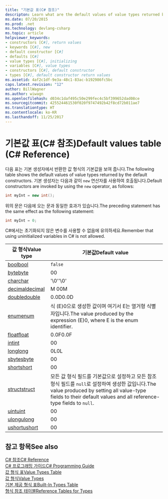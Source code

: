 ```yaml
---
title: "기본값 표(C# 참조)"
descripton: Learn what are the default values of value types returned by the default constructors.
ms.date: 07/20/2015
ms.prod: .net
ms.technology: devlang-csharp
ms.topic: article
helpviewer_keywords:
- constructors [C#], return values
- keywords [C#], new
- default constructor [C#]
- defaults [C#]
- value types [C#], initializing
- variables [C#], value types
- constructors [C#], default constructor
- types [C#], default constructor return values
ms.assetid: 4af2c1df-9e3a-48c1-83ac-b192986fc5bc
caps.latest.revision: "12"
author: BillWagner
ms.author: wiwagn
ms.openlocfilehash: d034c1daf495c50e299fec4c5bf399652dad08ce
ms.sourcegitcommit: 425524461530f020f9747492b42f8cd72b011ae7
ms.translationtype: HT
ms.contentlocale: ko-KR
ms.lasthandoff: 11/25/2017
---
```

# <a name="default-values-table-c-reference"></a><span data-ttu-id="cc26a-102">기본값 표(C# 참조)</span><span class="sxs-lookup"><span data-stu-id="cc26a-102">Default values table (C# Reference)</span></span>
<span data-ttu-id="cc26a-103">다음 표는 기본 생성자에서 반환한 값 형식의 기본값을 보여 줍니다.</span><span class="sxs-lookup"><span data-stu-id="cc26a-103">The following table shows the default values of value types returned by the default constructors.</span></span> <span data-ttu-id="cc26a-104">기본 생성자는 다음과 같이 `new` 연산자를 사용하여 호출됩니다.</span><span class="sxs-lookup"><span data-stu-id="cc26a-104">Default constructors are invoked by using the `new` operator, as follows:</span></span>

```csharp
int myInt = new int();
```

<span data-ttu-id="cc26a-105">위의 문은 다음에 오는 문과 동일한 효과가 있습니다.</span><span class="sxs-lookup"><span data-stu-id="cc26a-105">The preceding statement has the same effect as the following statement:</span></span>

```csharp
int myInt = 0;
```

<span data-ttu-id="cc26a-106">C#에서는 초기화되지 않은 변수를 사용할 수 없음에 유의하세요.</span><span class="sxs-lookup"><span data-stu-id="cc26a-106">Remember that using uninitialized variables in C# is not allowed.</span></span>

|<span data-ttu-id="cc26a-107">값 형식</span><span class="sxs-lookup"><span data-stu-id="cc26a-107">Value type</span></span>|<span data-ttu-id="cc26a-108">기본값</span><span class="sxs-lookup"><span data-stu-id="cc26a-108">Default value</span></span>|
|----------------|-------------------|
|[<span data-ttu-id="cc26a-109">bool</span><span class="sxs-lookup"><span data-stu-id="cc26a-109">bool</span></span>](../../../csharp/language-reference/keywords/bool.md)|`false`|
|[<span data-ttu-id="cc26a-110">byte</span><span class="sxs-lookup"><span data-stu-id="cc26a-110">byte</span></span>](../../../csharp/language-reference/keywords/byte.md)|<span data-ttu-id="cc26a-111">0</span><span class="sxs-lookup"><span data-stu-id="cc26a-111">0</span></span>|
|[<span data-ttu-id="cc26a-112">char</span><span class="sxs-lookup"><span data-stu-id="cc26a-112">char</span></span>](../../../csharp/language-reference/keywords/char.md)|<span data-ttu-id="cc26a-113">'\0'</span><span class="sxs-lookup"><span data-stu-id="cc26a-113">'\0'</span></span>|
|[<span data-ttu-id="cc26a-114">decimal</span><span class="sxs-lookup"><span data-stu-id="cc26a-114">decimal</span></span>](../../../csharp/language-reference/keywords/decimal.md)|<span data-ttu-id="cc26a-115">M 0</span><span class="sxs-lookup"><span data-stu-id="cc26a-115">0M</span></span>|
|[<span data-ttu-id="cc26a-116">double</span><span class="sxs-lookup"><span data-stu-id="cc26a-116">double</span></span>](../../../csharp/language-reference/keywords/double.md)|<span data-ttu-id="cc26a-117">0.0D</span><span class="sxs-lookup"><span data-stu-id="cc26a-117">0.0D</span></span>|
|[<span data-ttu-id="cc26a-118">enum</span><span class="sxs-lookup"><span data-stu-id="cc26a-118">enum</span></span>](../../../csharp/language-reference/keywords/enum.md)|<span data-ttu-id="cc26a-119">식 (E)0으로 생성한 값이며 여기서 E는 열거형 식별자입니다.</span><span class="sxs-lookup"><span data-stu-id="cc26a-119">The value produced by the expression (E)0, where E is the enum identifier.</span></span>|
|[<span data-ttu-id="cc26a-120">float</span><span class="sxs-lookup"><span data-stu-id="cc26a-120">float</span></span>](../../../csharp/language-reference/keywords/float.md)|<span data-ttu-id="cc26a-121">0.0F</span><span class="sxs-lookup"><span data-stu-id="cc26a-121">0.0F</span></span>|
|[<span data-ttu-id="cc26a-122">int</span><span class="sxs-lookup"><span data-stu-id="cc26a-122">int</span></span>](../../../csharp/language-reference/keywords/int.md)|<span data-ttu-id="cc26a-123">0</span><span class="sxs-lookup"><span data-stu-id="cc26a-123">0</span></span>|
|[<span data-ttu-id="cc26a-124">long</span><span class="sxs-lookup"><span data-stu-id="cc26a-124">long</span></span>](../../../csharp/language-reference/keywords/long.md)|<span data-ttu-id="cc26a-125">0L</span><span class="sxs-lookup"><span data-stu-id="cc26a-125">0L</span></span>|
|[<span data-ttu-id="cc26a-126">sbyte</span><span class="sxs-lookup"><span data-stu-id="cc26a-126">sbyte</span></span>](../../../csharp/language-reference/keywords/sbyte.md)|<span data-ttu-id="cc26a-127">0</span><span class="sxs-lookup"><span data-stu-id="cc26a-127">0</span></span>|
|[<span data-ttu-id="cc26a-128">short</span><span class="sxs-lookup"><span data-stu-id="cc26a-128">short</span></span>](../../../csharp/language-reference/keywords/short.md)|<span data-ttu-id="cc26a-129">0</span><span class="sxs-lookup"><span data-stu-id="cc26a-129">0</span></span>|
|[<span data-ttu-id="cc26a-130">struct</span><span class="sxs-lookup"><span data-stu-id="cc26a-130">struct</span></span>](../../../csharp/language-reference/keywords/struct.md)|<span data-ttu-id="cc26a-131">모든 값 형식 필드를 기본값으로 설정하고 모든 참조 형식 필드를 `null`로 설정하여 생성한 값입니다.</span><span class="sxs-lookup"><span data-stu-id="cc26a-131">The value produced by setting all value-type fields to their default values and all reference-type fields to `null`.</span></span>|
|[<span data-ttu-id="cc26a-132">uint</span><span class="sxs-lookup"><span data-stu-id="cc26a-132">uint</span></span>](../../../csharp/language-reference/keywords/uint.md)|<span data-ttu-id="cc26a-133">0</span><span class="sxs-lookup"><span data-stu-id="cc26a-133">0</span></span>|
|[<span data-ttu-id="cc26a-134">ulong</span><span class="sxs-lookup"><span data-stu-id="cc26a-134">ulong</span></span>](../../../csharp/language-reference/keywords/ulong.md)|<span data-ttu-id="cc26a-135">0</span><span class="sxs-lookup"><span data-stu-id="cc26a-135">0</span></span>|
|[<span data-ttu-id="cc26a-136">ushort</span><span class="sxs-lookup"><span data-stu-id="cc26a-136">ushort</span></span>](../../../csharp/language-reference/keywords/ushort.md)|<span data-ttu-id="cc26a-137">0</span><span class="sxs-lookup"><span data-stu-id="cc26a-137">0</span></span>|

## <a name="see-also"></a><span data-ttu-id="cc26a-138">참고 항목</span><span class="sxs-lookup"><span data-stu-id="cc26a-138">See also</span></span>
 [<span data-ttu-id="cc26a-139">C# 참조</span><span class="sxs-lookup"><span data-stu-id="cc26a-139">C# Reference</span></span>](../../../csharp/language-reference/index.md)  
 [<span data-ttu-id="cc26a-140">C# 프로그래밍 가이드</span><span class="sxs-lookup"><span data-stu-id="cc26a-140">C# Programming Guide</span></span>](../../../csharp/programming-guide/index.md)  
 [<span data-ttu-id="cc26a-141">값 형식 표</span><span class="sxs-lookup"><span data-stu-id="cc26a-141">Value Types Table</span></span>](../../../csharp/language-reference/keywords/value-types-table.md)  
 [<span data-ttu-id="cc26a-142">값 형식</span><span class="sxs-lookup"><span data-stu-id="cc26a-142">Value Types</span></span>](../../../csharp/language-reference/keywords/value-types.md)  
 [<span data-ttu-id="cc26a-143">기본 제공 형식 표</span><span class="sxs-lookup"><span data-stu-id="cc26a-143">Built-In Types Table</span></span>](../../../csharp/language-reference/keywords/built-in-types-table.md)  
 [<span data-ttu-id="cc26a-144">형식 참조 테이블</span><span class="sxs-lookup"><span data-stu-id="cc26a-144">Reference Tables for Types</span></span>](../../../csharp/language-reference/keywords/reference-tables-for-types.md)
